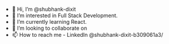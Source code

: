 - 👋 Hi, I’m @shubhank-dixit
- 👀 I’m interested in Full Stack Development.
- 🌱 I’m currently learning React.
- 💞️ I’m looking to collaborate on 
- 📫 How to reach me - LinkedIn @shubhank-dixit-b309061a3/

<!---
shubhank-dixit/shubhank-dixit is a ✨ special ✨ repository because its `README.md` (this file) appears on your GitHub profile.
You can click the Preview link to take a look at your changes.
--->

